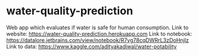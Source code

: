 # water-quality-prediction
Web app which evaluates if water is safe for human consumption.
Link to website: https://water-quality-prediction.herokuapp.com
Link to notebook: https://datalore.jetbrains.com/view/notebook/R7vg78cqDWRrL3zDoHnjlz
Link to data: https://www.kaggle.com/adityakadiwal/water-potability
